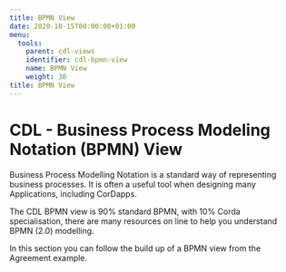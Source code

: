 ```yaml
---
title: BPMN View
date: 2020-10-15T00:00:00+01:00
menu:
  tools:
    parent: cdl-views
    identifier: cdl-bpmn-view
    name: BPMN View
    weight: 30
title: BPMN View
---
```


# CDL - Business Process Modeling Notation (BPMN) View

Business Process Modelling Notation is a standard way of representing business processes. It is often a useful tool when designing many Applications, including CorDapps.

The CDL BPMN view is 90% standard BPMN, with 10% Corda specialisation, there are many resources on line to help you understand BPMN (2.0) modelling.

In this section you can follow the build up of a BPMN view from the Agreement example.
